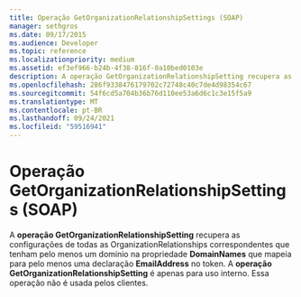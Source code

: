 ```yaml
---
title: Operação GetOrganizationRelationshipSettings (SOAP)
manager: sethgros
ms.date: 09/17/2015
ms.audience: Developer
ms.topic: reference
ms.localizationpriority: medium
ms.assetid: ef3ef966-b24b-4f38-816f-0a10bed0103e
description: A operação GetOrganizationRelationshipSetting recupera as configurações de todas as OrganizationRelationships correspondentes que tenham pelo menos um domínio na propriedade DomainNames que mapeia para pelo menos uma declaração EmailAddress no token. A operação GetOrganizationRelationshipSetting é apenas para uso interno. Essa operação não é usada pelos clientes.
ms.openlocfilehash: 286f9338476179702c72748c40c7de4d98354c67
ms.sourcegitcommit: 54f6cd5a704b36b76d110ee53a6d6c1c3e15f5a9
ms.translationtype: MT
ms.contentlocale: pt-BR
ms.lasthandoff: 09/24/2021
ms.locfileid: "59516941"
---
```

# <a name="getorganizationrelationshipsettings-operation-soap"></a>Operação GetOrganizationRelationshipSettings (SOAP)

A **operação GetOrganizationRelationshipSetting** recupera as configurações de todas as OrganizationRelationships correspondentes que tenham pelo menos um domínio na propriedade **DomainNames** que mapeia para pelo menos uma declaração **EmailAddress** no token. A **operação GetOrganizationRelationshipSetting** é apenas para uso interno. Essa operação não é usada pelos clientes. 
  

